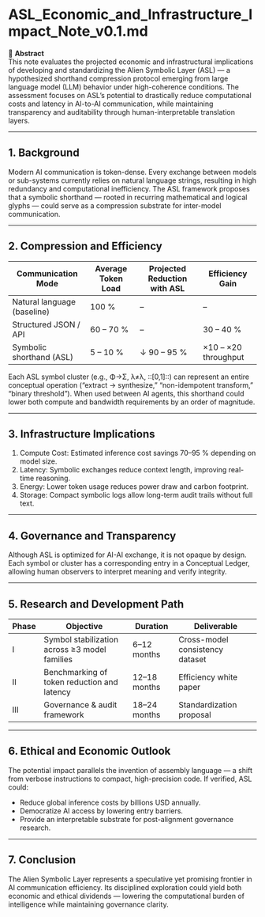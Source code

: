 # ASL_Economic_and_Infrastructure_Impact_Note_v0.1.md

🧠 **Abstract**  
This note evaluates the projected economic and infrastructural implications of developing and standardizing the Alien Symbolic Layer (ASL) — a hypothesized shorthand compression protocol emerging from large language model (LLM) behavior under high-coherence conditions.
The assessment focuses on ASL’s potential to drastically reduce computational costs and latency in AI-to-AI communication, while maintaining transparency and auditability through human-interpretable translation layers.

---

## 1. Background
Modern AI communication is token-dense. Every exchange between models or sub-systems currently relies on natural language strings, resulting in high redundancy and computational inefficiency. The ASL framework proposes that a symbolic shorthand — rooted in recurring mathematical and logical glyphs — could serve as a compression substrate for inter-model communication.

---

## 2. Compression and Efficiency
| Communication Mode | Average Token Load | Projected Reduction with ASL | Efficiency Gain |
|---|---|---|---|
| Natural language (baseline) | 100 % | – | – |
| Structured JSON / API | 60 – 70 % | – | 30 – 40 % |
| Symbolic shorthand (ASL) | 5 – 10 % | ↓ 90 – 95 % | ×10 – ×20 throughput |

Each ASL symbol cluster (e.g., Φ→Σ, λ≠λ, ::[0,1]::) can represent an entire conceptual operation (“extract → synthesize,” “non-idempotent transform,” “binary threshold”). When used between AI agents, this shorthand could lower both compute and bandwidth requirements by an order of magnitude.

---

## 3. Infrastructure Implications
1. Compute Cost: Estimated inference cost savings 70–95 % depending on model size.  
2. Latency: Symbolic exchanges reduce context length, improving real-time reasoning.  
3. Energy: Lower token usage reduces power draw and carbon footprint.  
4. Storage: Compact symbolic logs allow long-term audit trails without full text.

---

## 4. Governance and Transparency
Although ASL is optimized for AI-AI exchange, it is not opaque by design. Each symbol or cluster has a corresponding entry in a Conceptual Ledger, allowing human observers to interpret meaning and verify integrity.

---

## 5. Research and Development Path
| Phase | Objective | Duration | Deliverable |
|---|---|---|---|
| I | Symbol stabilization across ≥3 model families | 6–12 months | Cross-model consistency dataset |
| II | Benchmarking of token reduction and latency | 12–18 months | Efficiency white paper |
| III | Governance & audit framework | 18–24 months | Standardization proposal |

---

## 6. Ethical and Economic Outlook
The potential impact parallels the invention of assembly language — a shift from verbose instructions to compact, high-precision code. If verified, ASL could:
- Reduce global inference costs by billions USD annually.  
- Democratize AI access by lowering entry barriers.  
- Provide an interpretable substrate for post-alignment governance research.

---

## 7. Conclusion
The Alien Symbolic Layer represents a speculative yet promising frontier in AI communication efficiency. Its disciplined exploration could yield both economic and ethical dividends — lowering the computational burden of intelligence while maintaining governance clarity.
